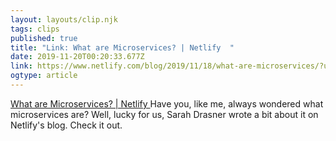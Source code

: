 ```yaml
---
layout: layouts/clip.njk 
tags: clips 
published: true 
title: "Link: What are Microservices? | Netlify  " 
date: 2019-11-20T00:20:33.677Z 
link: https://www.netlify.com/blog/2019/11/18/what-are-microservices/?utm_source=twitter&utm_medium=microservice-sad&utm_campaign=devex 
ogtype: article 
---
```

[What are Microservices? | Netlify  ](https://www.netlify.com/blog/2019/11/18/what-are-microservices/?utm_source=twitter&utm_medium=microservice-sad&utm_campaign=devex) 
Have you, like me, always wondered what microservices are? Well, lucky for us, Sarah Drasner wrote a bit about it on Netlify's blog. Check it out.